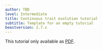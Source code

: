 ```yaml
---
author: TBD
level: Intermediate
title: Continuous trait evolution tutorial
subtitle: Template for an empty tutorial
beastversion: 2.7.x
---
```



This tutorial only available as [PDF]().

